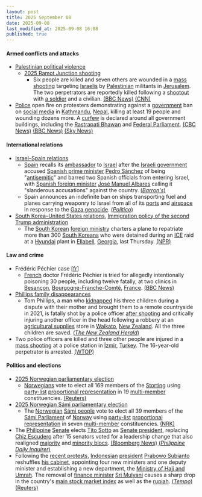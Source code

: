 ```yaml
---
layout: post
title: 2025 September 08
date: 2025-09-08
last_modified_at: 2025-09-08 16:08
published: true
---
```



#### Armed conflicts and attacks

* [Palestinian political violence](https://en.wikipedia.org/wiki/Palestinian_political_violence "Palestinian political violence")
  * [2025 Ramot Junction shooting](https://en.wikipedia.org/wiki/2025_Ramot_Junction_shooting "2025 Ramot Junction shooting")
    * Six people are killed and seven others are wounded in a [mass shooting](https://en.wikipedia.org/wiki/Mass_shooting "Mass shooting") targeting [Israelis](https://en.wikipedia.org/wiki/Israelis "Israelis") by [Palestinian](https://en.wikipedia.org/wiki/Palestine "Palestine") militants in [Jerusalem](https://en.wikipedia.org/wiki/Jerusalem "Jerusalem"). The two perpetrators are reportedly killed following a [shootout](https://en.wikipedia.org/wiki/Shootout "Shootout") with [a soldier](https://en.wikipedia.org/wiki/Israel_Defense_Forces "Israel Defense Forces") and a civilian. [(BBC News)](https://www.bbc.co.uk/news/articles/cr70ny0l7vgo) [(CNN)](https://edition.cnn.com/2025/09/08/middleeast/jerusalem-attack-dozen-injured-intl)
* [Police](https://en.wikipedia.org/wiki/Nepal_Police "Nepal Police") open fire on protesters demonstrating against a [government](https://en.wikipedia.org/wiki/Government_of_Nepal "Government of Nepal") ban on [social media](https://en.wikipedia.org/wiki/Social_media "Social media") in [Kathmandu](https://en.wikipedia.org/wiki/Kathmandu "Kathmandu"), [Nepal](https://en.wikipedia.org/wiki/Nepal "Nepal"), killing at least 19 people and wounding dozens more. A [curfew](https://en.wikipedia.org/wiki/Curfew "Curfew") is declared around all government buildings, including the [Rastrapati Bhawan](https://en.wikipedia.org/wiki/Rastrapati_Bhawan "Rastrapati Bhawan") and [Federal Parliament](https://en.wikipedia.org/wiki/Federal_Parliament_of_Nepal "Federal Parliament of Nepal"). [(CBC News)](https://www.cbc.ca/news/world/nepal-deadly-protests-1.7627595) [(BBC News)](https://www.bbc.co.uk/news/articles/c78nd2zy9jgo) [(Sky News)](https://news.sky.com/story/at-least-14-dead-in-nepal-protests-over-social-media-ban-13427038)

#### International relations

* [Israel–Spain relations](https://en.wikipedia.org/wiki/Israel%E2%80%93Spain_relations "Israel–Spain relations")
  * [Spain](https://en.wikipedia.org/wiki/Spain "Spain") recalls its [ambassador](https://en.wikipedia.org/wiki/Ambassador "Ambassador") to [Israel](https://en.wikipedia.org/wiki/Israel "Israel") after the [Israeli government](https://en.wikipedia.org/wiki/Cabinet_of_Israel "Cabinet of Israel") accused [Spanish prime minister](https://en.wikipedia.org/wiki/Prime_Minister_of_Spain "Prime Minister of Spain") [Pedro Sánchez](https://en.wikipedia.org/wiki/Pedro_S%C3%A1nchez "Pedro Sánchez") of being "[antisemitic](https://en.wikipedia.org/wiki/Antisemitism "Antisemitism")" and barred two Spanish officials from entering Israel, with [Spanish foreign minister](https://en.wikipedia.org/wiki/List_of_foreign_ministers_of_Spain "List of foreign ministers of Spain") [José Manuel Albares](https://en.wikipedia.org/wiki/Jos%C3%A9_Manuel_Albares "José Manuel Albares") calling it "slanderous accusations" against the country. [(*Barron's*)](https://www.barrons.com/news/spain-recalls-ambassador-to-israel-over-antisemitism-spat-812f1f88)
  * Spain announces an indefinite ban on ships transporting fuel and planes carrying weaponry to Israel from all of its [ports](https://en.wikipedia.org/wiki/Port "Port") and [airspace](https://en.wikipedia.org/wiki/Airspace "Airspace") in response to the [Gaza genocide](https://en.wikipedia.org/wiki/Gaza_genocide "Gaza genocide"). [(*Politico*)](https://www.politico.eu/article/spain-pm-sanchez-permanent-weapons-embargo-israel/)
* [South Korea–United States relations](https://en.wikipedia.org/wiki/South_Korea%E2%80%93United_States_relations "South Korea–United States relations"), [Immigration policy of the second Trump administration](https://en.wikipedia.org/wiki/Immigration_policy_of_the_second_Trump_administration "Immigration policy of the second Trump administration")
  * The [South Korean](https://en.wikipedia.org/wiki/South_Korea "South Korea") [foreign ministry](https://en.wikipedia.org/wiki/Ministry_of_Foreign_Affairs_%28South_Korea%29 "Ministry of Foreign Affairs (South Korea)") charters a plane to repatriate more than 300 [South Koreans](https://en.wikipedia.org/wiki/South_Koreans "South Koreans") who were detained during an [ICE](https://en.wikipedia.org/wiki/Immigrations_and_Customs_Enforcement "Immigrations and Customs Enforcement") raid at a [Hyundai](https://en.wikipedia.org/wiki/Hyundai "Hyundai") plant in [Ellabell](https://en.wikipedia.org/wiki/Ellabell%2C_Georgia "Ellabell, Georgia"), [Georgia](https://en.wikipedia.org/wiki/Georgia_%28US_state%29 "Georgia (US state)"), last Thursday. [(NPR)](https://www.npr.org/2025/09/06/nx-s1-5532604/hyundai-immigration-raid-georgia-south-korea)

#### Law and crime

* Frédéric Péchier case [[fr](https://fr.wikipedia.org/wiki/Affaire_Fr%C3%A9d%C3%A9ric_P%C3%A9chier "fr:Affaire Frédéric Péchier")]
  * [French](https://en.wikipedia.org/wiki/French_people "French people") doctor Frédéric Péchier is tried for allegedly intentionally poisoning 30 people, including twelve fatally, at two clinics in [Besançon](https://en.wikipedia.org/wiki/Besan%C3%A7on "Besançon"), [Bourgogne-Franche-Comté](https://en.wikipedia.org/wiki/Bourgogne-Franche-Comt%C3%A9 "Bourgogne-Franche-Comté"), [France](https://en.wikipedia.org/wiki/France "France"). [(BBC News)](https://www.bbc.com/news/articles/crl5ngj9zwgo)
* [Phillips family disappearances](https://en.wikipedia.org/wiki/Phillips_family_disappearances "Phillips family disappearances")
  * Tom Phillips, a man who [kidnapped](https://en.wikipedia.org/wiki/Kidnapping "Kidnapping") his three children during a dispute with their mother and brought them to a remote countryside in 2021, is fatally shot by a police officer [after shooting](https://en.wikipedia.org/wiki/Shootout "Shootout") and critically injuring another officer in the head following a robbery at an [agricultural supplies](https://en.wikipedia.org/wiki/Agricultural_supplies "Agricultural supplies") store in [Waikato](https://en.wikipedia.org/wiki/Waikato "Waikato"), [New Zealand](https://en.wikipedia.org/wiki/New_Zealand "New Zealand"). All the three children are saved. [(*The New Zealand Herald*)](https://www.nzherald.co.nz/nz/marokopa-children-found-after-tom-phillips-killed-in-police-shooting/GAVRHEIFR5DSBPD3QVWCNSG72U/)
* Two police officers are killed and three other people are injured in a [mass shooting](https://en.wikipedia.org/wiki/Mass_shooting "Mass shooting") at a police station in [İzmir](https://en.wikipedia.org/wiki/%C4%B0zmir "İzmir"), [Turkey](https://en.wikipedia.org/wiki/Turkey "Turkey"). The 16-year-old perpetrator is arrested. [(WTOP)](https://wtop.com/world/2025/09/teenager-kills-2-officers-in-attack-on-turkish-police-station/)

#### Politics and elections

* [2025 Norwegian parliamentary election](https://en.wikipedia.org/wiki/2025_Norwegian_parliamentary_election "2025 Norwegian parliamentary election")
  * [Norwegians](https://en.wikipedia.org/wiki/Norwegians "Norwegians") vote to elect all 169 members of the [Storting](https://en.wikipedia.org/wiki/Storting "Storting") using [party-list](https://en.wikipedia.org/wiki/Party-list_proportional_representation "Party-list proportional representation") [proportional representation](https://en.wikipedia.org/wiki/Proportional_representation "Proportional representation") in 19 [multi-member](https://en.wikipedia.org/wiki/Voting_systems#Multiple-winner_methods "Voting systems") constituencies. [(Reuters)](https://www.reuters.com/world/europe/norwegians-vote-labour-party-narrowly-favoured-win-re-election-2025-09-08/)
* [2025 Norwegian Sámi parliamentary election](https://en.wikipedia.org/wiki/2025_Norwegian_S%C3%A1mi_parliamentary_election "2025 Norwegian Sámi parliamentary election")
  * The [Norwegian](https://simple.wikipedia.org/wiki/S%C3%A1mi_people_of_Norway "simple:Sámi people of Norway") [Sámi people](https://en.wikipedia.org/wiki/S%C3%A1mi_people "Sámi people") vote to elect all 39 members of the [Sámi Parliament](https://en.wikipedia.org/wiki/S%C3%A1mi_Parliament_of_Norway "Sámi Parliament of Norway") of [Norway](https://en.wikipedia.org/wiki/Norway "Norway") using [party-list](https://en.wikipedia.org/wiki/Party-list_proportional_representation "Party-list proportional representation") [proportional representation](https://en.wikipedia.org/wiki/Proportional_representation "Proportional representation") in seven [multi-member](https://en.wikipedia.org/wiki/Voting_systems#Multiple-winner_methods "Voting systems") constituencies. [(NRK)](https://www.nrk.no/sapmi/ohpihii-adjana-vahku-ovdalgo-samedikki-valgabohtosat-leat-aibbas-_ielgan-1.17559597)
* The [Philippine](https://en.wikipedia.org/wiki/Philippines "Philippines") [Senate](https://en.wikipedia.org/wiki/Senate_of_the_Philippines "Senate of the Philippines") elects [Tito Sotto](https://en.wikipedia.org/wiki/Tito_Sotto "Tito Sotto") as [Senate president](https://en.wikipedia.org/wiki/President_of_the_Senate_of_the_Philippines "President of the Senate of the Philippines"), replacing [Chiz Escudero](https://en.wikipedia.org/wiki/Chiz_Escudero "Chiz Escudero") after 15 senators voted for a leadership change that also realigned [majority](https://en.wikipedia.org/wiki/Senate_of_the_Philippines#Majority_bloc "Senate of the Philippines") and [minority blocs](https://en.wikipedia.org/wiki/Senate_of_the_Philippines#Minority_bloc "Senate of the Philippines"). [(Bloomberg News)](https://www.bloomberg.com/news/articles/2025-09-08/philippine-senate-elects-new-head-as-corruption-scandal-builds) [(*Philippine Daily Inquirer*)](https://newsinfo.inquirer.net/2106201/escudero-ousted-sotto-is-new-senate-president)
* Following the [recent protests](https://en.wikipedia.org/wiki/August_2025_Indonesian_protests "August 2025 Indonesian protests"), [Indonesian](https://en.wikipedia.org/wiki/Indonesia "Indonesia") [president](https://en.wikipedia.org/wiki/President_of_Indonesia "President of Indonesia") [Prabowo Subianto](https://en.wikipedia.org/wiki/Prabowo_Subianto "Prabowo Subianto") reshuffles [his cabinet](https://en.wikipedia.org/wiki/Red_and_White_Cabinet "Red and White Cabinet"), appointing four new ministers and one deputy minister and establishing a new department, the [Ministry of Hajj and Umrah](https://en.wikipedia.org/wiki/Ministry_of_Hajj_and_Umrah_%28Indonesia%29 "Ministry of Hajj and Umrah (Indonesia)"). The removal of [finance minister](https://en.wikipedia.org/wiki/List_of_ministers_of_finance_%28Indonesia%29 "List of ministers of finance (Indonesia)") [Sri Mulyani](https://en.wikipedia.org/wiki/Sri_Mulyani "Sri Mulyani") causes a sharp drop in the country's [main stock market index](https://en.wikipedia.org/wiki/IDX_Composite "IDX Composite") as well as the [rupiah](https://en.wikipedia.org/wiki/Indonesian_rupiah "Indonesian rupiah"). [(*Tempo*)](https://en.tempo.co/read/2047100/prabowo-inaugurates-four-new-ministers-one-deputy-minister-in-cabinet-reshuffle) [(Reuters)](https://www.reuters.com/world/asia-pacific/indonesia-replaces-respected-finance-minister-with-economist-promising-rapid-2025-09-08/)
